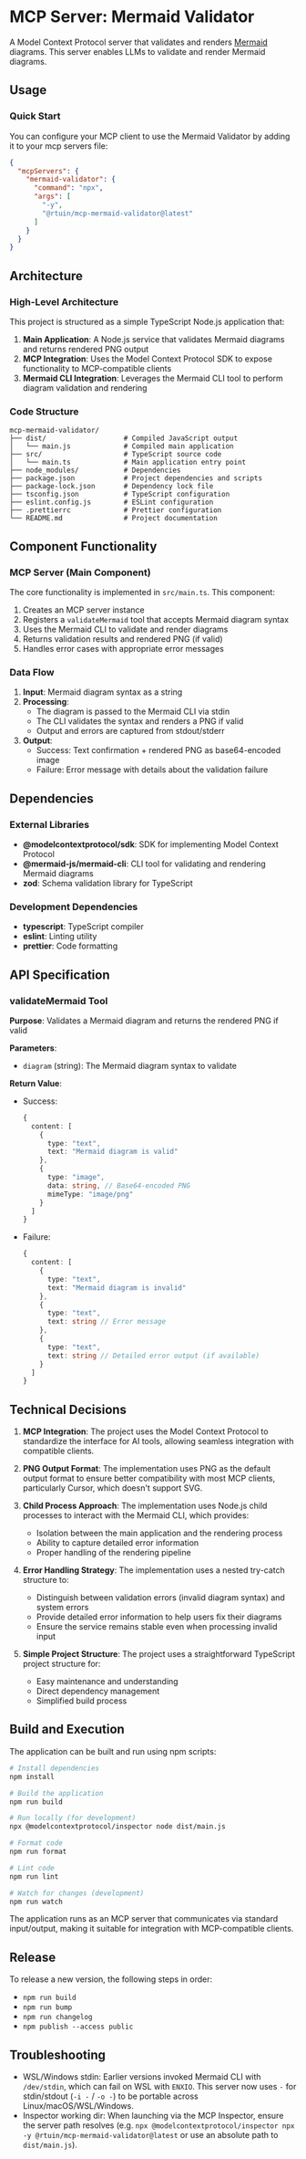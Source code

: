 # MCP Server: Mermaid Validator

A Model Context Protocol server that validates and renders [Mermaid](https://mermaid.js.org/) diagrams. This server enables LLMs to validate and render Mermaid diagrams.

## Usage

### Quick Start

You can configure your MCP client to use the Mermaid Validator by adding it to your mcp servers file:

```json
{
  "mcpServers": {
    "mermaid-validator": {
      "command": "npx",
      "args": [
        "-y",
        "@rtuin/mcp-mermaid-validator@latest"
      ]
    }
  }
}
```

## Architecture

### High-Level Architecture

This project is structured as a simple TypeScript Node.js application that:

1. **Main Application**: A Node.js service that validates Mermaid diagrams and returns rendered PNG output
2. **MCP Integration**: Uses the Model Context Protocol SDK to expose functionality to MCP-compatible clients
3. **Mermaid CLI Integration**: Leverages the Mermaid CLI tool to perform diagram validation and rendering

### Code Structure

```
mcp-mermaid-validator/
├── dist/                   # Compiled JavaScript output
│   └── main.js             # Compiled main application
├── src/                    # TypeScript source code
│   └── main.ts             # Main application entry point
├── node_modules/           # Dependencies
├── package.json            # Project dependencies and scripts
├── package-lock.json       # Dependency lock file
├── tsconfig.json           # TypeScript configuration
├── eslint.config.js        # ESLint configuration
├── .prettierrc             # Prettier configuration
└── README.md               # Project documentation
```

## Component Functionality

### MCP Server (Main Component)

The core functionality is implemented in `src/main.ts`. This component:

1. Creates an MCP server instance
2. Registers a `validateMermaid` tool that accepts Mermaid diagram syntax
3. Uses the Mermaid CLI to validate and render diagrams
4. Returns validation results and rendered PNG (if valid)
5. Handles error cases with appropriate error messages

### Data Flow

1. **Input**: Mermaid diagram syntax as a string
2. **Processing**:
   - The diagram is passed to the Mermaid CLI via stdin
   - The CLI validates the syntax and renders a PNG if valid
   - Output and errors are captured from stdout/stderr
3. **Output**:
   - Success: Text confirmation + rendered PNG as base64-encoded image
   - Failure: Error message with details about the validation failure

## Dependencies

### External Libraries

- **@modelcontextprotocol/sdk**: SDK for implementing Model Context Protocol
- **@mermaid-js/mermaid-cli**: CLI tool for validating and rendering Mermaid diagrams
- **zod**: Schema validation library for TypeScript

### Development Dependencies

- **typescript**: TypeScript compiler
- **eslint**: Linting utility
- **prettier**: Code formatting

## API Specification

### validateMermaid Tool

**Purpose**: Validates a Mermaid diagram and returns the rendered PNG if valid

**Parameters**:
- `diagram` (string): The Mermaid diagram syntax to validate

**Return Value**:
- Success:
  ```typescript
  {
    content: [
      { 
        type: "text", 
        text: "Mermaid diagram is valid" 
      },
      {
        type: "image", 
        data: string, // Base64-encoded PNG
        mimeType: "image/png"
      }
    ]
  }
  ```
- Failure:
  ```typescript
  {
    content: [
      { 
        type: "text", 
        text: "Mermaid diagram is invalid" 
      },
      {
        type: "text",
        text: string // Error message
      },
      {
        type: "text",
        text: string // Detailed error output (if available)
      }
    ]
  }
  ```

## Technical Decisions

1. **MCP Integration**: The project uses the Model Context Protocol to standardize the interface for AI tools, allowing seamless integration with compatible clients.

2. **PNG Output Format**: The implementation uses PNG as the default output format to ensure better compatibility with most MCP clients, particularly Cursor, which doesn't support SVG.

3. **Child Process Approach**: The implementation uses Node.js child processes to interact with the Mermaid CLI, which provides:
   - Isolation between the main application and the rendering process
   - Ability to capture detailed error information
   - Proper handling of the rendering pipeline

4. **Error Handling Strategy**: The implementation uses a nested try-catch structure to:
   - Distinguish between validation errors (invalid diagram syntax) and system errors
   - Provide detailed error information to help users fix their diagrams
   - Ensure the service remains stable even when processing invalid input

5. **Simple Project Structure**: The project uses a straightforward TypeScript project structure for:
   - Easy maintenance and understanding
   - Direct dependency management
   - Simplified build process

## Build and Execution

The application can be built and run using npm scripts:

```bash
# Install dependencies
npm install

# Build the application
npm run build

# Run locally (for development)
npx @modelcontextprotocol/inspector node dist/main.js

# Format code
npm run format

# Lint code
npm run lint

# Watch for changes (development)
npm run watch
```

The application runs as an MCP server that communicates via standard input/output, making it suitable for integration with MCP-compatible clients.

## Release

To release a new version, the following steps in order:

- `npm run build`
- `npm run bump`
- `npm run changelog`
- `npm publish --access public`


## Troubleshooting

- WSL/Windows stdin: Earlier versions invoked Mermaid CLI with `/dev/stdin`, which can fail on WSL with `ENXIO`. This server now uses `-` for stdin/stdout (`-i -` / `-o -`) to be portable across Linux/macOS/WSL/Windows.
- Inspector working dir: When launching via the MCP Inspector, ensure the server path resolves (e.g. `npx @modelcontextprotocol/inspector npx -y @rtuin/mcp-mermaid-validator@latest` or use an absolute path to `dist/main.js`).
